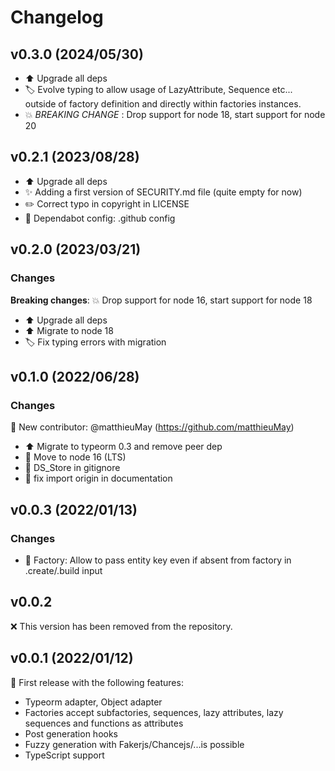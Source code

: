 # Changelog

## v0.3.0 (2024/05/30)

* ⬆️ Upgrade all deps
* 🏷️ Evolve typing to allow usage of LazyAttribute, Sequence etc... outside of factory definition and directly within factories instances.
* 💥 *BREAKING CHANGE* : Drop support for node 18, start support for node 20

## v0.2.1 (2023/08/28)

* ⬆️ Upgrade all deps
* ✨ Adding a first version of SECURITY.md file (quite empty for now)
* ✏️ Correct typo in copyright in LICENSE
* 🔧 Dependabot config: .github config

## v0.2.0 (2023/03/21)

### Changes

**Breaking changes**:
💥 Drop support for node 16, start support for node 18

* ⬆️ Upgrade all deps
* ⬆️ Migrate to node 18
* 🏷️ Fix typing errors with migration

## v0.1.0 (2022/06/28)

### Changes

🎉 New contributor: @matthieuMay (<https://github.com/matthieuMay>)

* ⬆️ Migrate to typeorm 0.3 and remove peer dep
* 🔧 Move to node 16 (LTS)
* 🙈 DS_Store in gitignore
* 📝 fix import origin in documentation

## v0.0.3 (2022/01/13)

### Changes

* 🚸 Factory: Allow to pass entity key even if absent from factory in .create/.build input

## v0.0.2

❌ This version has been removed from the repository.

## v0.0.1 (2022/01/12)

🎉 First release with the following features:

* Typeorm adapter, Object adapter
* Factories accept subfactories, sequences, lazy attributes, lazy sequences and functions as attributes
* Post generation hooks
* Fuzzy generation with Fakerjs/Chancejs/...is possible
* TypeScript support

